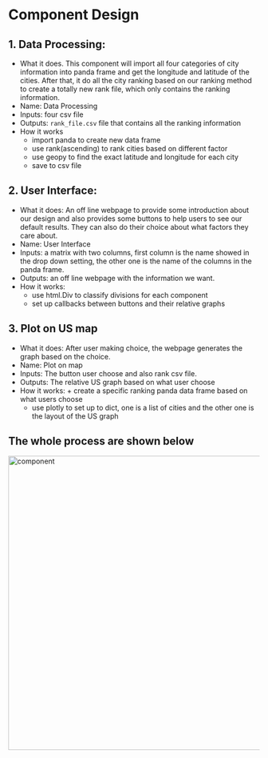 # Component Design

## 1. Data Processing:

- What it does. This component will import all four categories of city information into panda frame and get the longitude and latitude of the cities. After that, it do all the city ranking based on our ranking method to create a totally new rank file, which only contains the ranking information.
- Name: Data Processing
- Inputs: four csv file
- Outputs: `rank_file.csv` file that contains all the ranking information
- How it works
    + import panda to create new data frame
    + use rank(ascending) to rank cities based on different factor
    + use geopy to find the exact latitude and longitude for each city
    + save to csv file


## 2. User Interface:

- What it does: An off line webpage to provide some introduction about our design and also provides some buttons to help users to see our default results. They can also do their choice about what factors they care about.
- Name: User Interface
- Inputs: a matrix with two columns, first column is the name showed in the drop down setting, the other one is the name of the columns in the panda frame.
- Outputs: an off line webpage with the information we want.
- How it works:
    + use html.Div to classify divisions for each component
    + set up callbacks between buttons and their relative graphs


## 3. Plot on US map
- What it does: After user making choice, the webpage generates the graph based on the choice.
- Name: Plot on map
- Inputs: The button user choose and also rank csv file.
- Outputs: The relative US graph based on what user choose
- How it works:
	  + create a specific ranking panda data frame based on what users choose
    + use plotly to set up to dict, one is a list of cities and the other one is the layout of the US graph

## The whole process are shown below
  <img width="588" alt="component" src="https://user-images.githubusercontent.com/32401811/33976735-e2bb007e-e04b-11e7-82eb-7dbfc2037c51.PNG">
